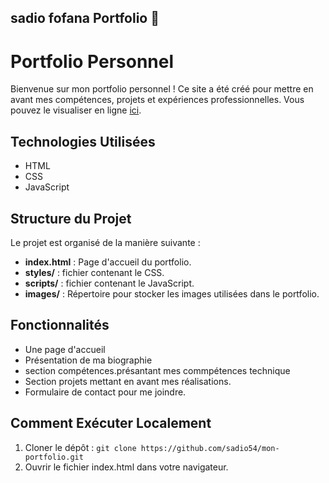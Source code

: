 ## sadio fofana Portfolio 🙏

# Portfolio Personnel

Bienvenue sur mon portfolio personnel ! Ce site a été créé pour mettre en avant mes compétences, projets et expériences professionnelles. Vous pouvez le visualiser en ligne [ici](https://sadio54.github.io/mon-portfolio/).

## Technologies Utilisées

- HTML
- CSS
- JavaScript

## Structure du Projet

Le projet est organisé de la manière suivante :

- **index.html** : Page d'accueil du portfolio.
- **styles/** : fichier contenant le CSS.
- **scripts/** : fichier contenant le  JavaScript.
- **images/** : Répertoire pour stocker les images utilisées dans le portfolio.
## Fonctionnalités

- Une page d'accueil
- Présentation de ma biographie  
- section compétences.présantant mes commpétences technique
- Section projets mettant en avant mes réalisations.
- Formulaire de contact pour me joindre.

## Comment Exécuter Localement

1. Cloner le dépôt : `git clone https://github.com/sadio54/mon-portfolio.git`
2. Ouvrir le fichier index.html dans votre navigateur.

